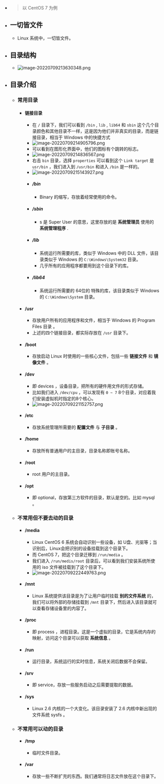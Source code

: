 - > 以 CentOS 7 为例
- ## 一切皆文件
	- Linux 系统中，一切皆文件。
- ## 目录结构
	- ![image-20220709213630348.png](../assets/image-20220709213630348_1707989831143_0.png)
- ## 目录介绍
	- ### 常用目录
		- #### 链接目录
			- 在 `/` 目录下，我们可以看到 `/bin` , `lib` , `lib64` 和 `sbin` 这个几个目录颜色和其他目录不一样，这是因为他们并非真实的目录，而是链接目录，相当于 Windows 中的快捷方式
			- ![image-20220709214905796.png](../assets/image-20220709214905796_1707989864391_0.png)
			- 可以看到在图形化界面中，他们的图标有个跳转的标志。
			- ![image-20220709214836567.png](../assets/image-20220709214836567_1707989885383_0.png)
			- 右击 `bin` 目录，选择 `properties` 可以看到这个 `Link target` 是 `usr/bin` ，我们进入到  `/usr/bin` 和进入 `/bin` 是一样的。
			- ![image-20220709215143927.png](../assets/image-20220709215143927_1707989911041_0.png)
			- ##### /bin
				- Binary 的缩写，存放着经常使用的命令。
			- ##### /sbin
				- s 是 Super User 的意思，这里存放的是 **系统管理员** 使用的 **系统管理程序** .
			- ##### /lib
				- 系统运行所需要的库，类似于 Windows 中的 DLL 文件，该目录类似于 Windows 的 `C:\Windows\System32` 目录。
				- 几乎所有的应用程序都要用到这个目录下的库。
			- ##### /lib64
				- 系统运行所需要的 64位的 特殊的库，该目录类似于 Windows 的 `C:\Windows\System` 目录。
		- #### /usr
			- 存放用户所有的应用程序和文件，相当于 Windows 的 Program Files 目录 。
			- 上述的四个链接目录，都实际存放在 `/usr` 目录下。
		- #### /boot
			- 存放启动 Linux 时使用的一些核心文件，包括一些 **链接文件** 和 **镜像文件** 。
		- #### /dev
			- 即 devices ，设备目录，把所有的硬件用文件的形式存储。
			- 比如我们进入 `/dev/cpu` ，可以发现有 `0 ~ 7` 8个目录，对应着我们安装虚拟机时指定的8个核心。
			- ![image-20220709221152757.png](../assets/image-20220709221152757_1707990326273_0.png)
		- #### /etc
			- 存放系统管理所需要的 **配置文件** 与 **子目录** 。
		- #### /home
			- 存放所有普通用户的主目录，目录名称即账号名称。
		- #### /root
			- root 用户的主目录。
		- #### /opt
			- 即 optional，存放第三方软件的目录，默认是空的。比如 mysql 。
	- ### 不常用但不要去动的目录
		- #### /media
			- Linux CentOS 6 系统会自动识别一些设备，如 U盘、光驱等；当识别后，Linux会把识别的设备挂载到这个目录下。
			- 而 CentOS 7，把这个目录迁移到 `/run/media` 。
			- 我们进入 `/run/medis/root` 目录后，可以看到我们安装系统所使用的 iso 文件被挂载到了这个目录下。
			- ![image-20220709222449763.png](../assets/image-20220709222449763_1707990438781_0.png)
		- #### /mnt
			- Linux 系统提供该目录是为了让用户临时挂载 **别的文件系统** 的，我们可以将外部的存储挂载到 `/mnt` 目录下，然后进入该目录就可以查看存储设备里的内容了。
		- #### /proc
			- 即 process ，进程目录。这是一个虚拟的目录，它是系统内存的映射，访问这个目录可以获取 **系统信息** 。
		- #### /run
			- 运行目录，系统运行的实时信息，系统关闭后数据不会保留。
		- #### /srv
			- 即 service，存放一些服务启动之后需要提取的数据。
		- #### /sys
			- Linux 2.6 内核的一个大变化。该目录安装了 2.6 内核中新出现的文件系统 sysfs 。
	- ### 不常用可以动的目录
		- #### /tmp
			- 临时文件目录。
		- #### /var
			- 存放一些不断扩充的东西。我们通常将日志文件放在这个目录下。